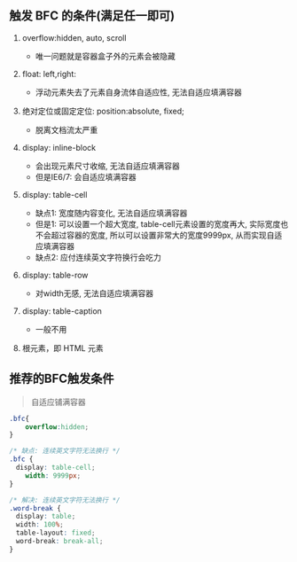 ## 触发 BFC 的条件(满足任一即可)

1. overflow:hidden, auto, scroll

	- 唯一问题就是容器盒子外的元素会被隐藏

1. float: left,right: 

	- 浮动元素失去了元素自身流体自适应性, 无法自适应填满容器

1. 绝对定位或固定定位: position:absolute, fixed; 

	- 脱离文档流太严重

1. display: inline-block
	
	- 会出现元素尺寸收缩, 无法自适应填满容器
	- 但是IE6/7: 会自适应填满容器

1. display: table-cell
	
	- 缺点1: 宽度随内容变化, 无法自适应填满容器
	- 但是1: 可以设置一个超大宽度, table-cell元素设置的宽度再大, 实际宽度也不会超过容器的宽度, 所以可以设置非常大的宽度9999px, 从而实现自适应填满容器
	- 缺点2: 应付连续英文字符换行会吃力

1. display: table-row
	
	- 对width无感, 无法自适应填满容器

1. display: table-caption

	- 一般不用

1. 根元素，即 HTML 元素

## 推荐的BFC触发条件

> 自适应铺满容器

```css
.bfc{
	overflow:hidden;
}
```

```css
/* 缺点: 连续英文字符无法换行 */
.bfc {
　display: table-cell; 
	width: 9999px;
}

/* 解决: 连续英文字符无法换行 */
.word-break {
　display: table;
　width: 100%;
　table-layout: fixed;
　word-break: break-all;
}
```

